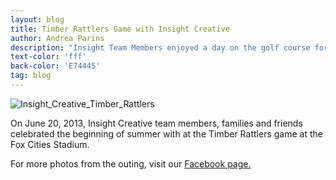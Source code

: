 ```yaml
---
layout: blog
title: Timber Rattlers Game with Insight Creative
author: Andrea Parins
description: "Insight Team Members enjoyed a day on the golf course for the WLUK FOX 11 Golf Outing."
text-color: 'fff'
back-color: 'E74445'
tag: blog
---
```

![Insight_Creative_Timber_Rattlers](/img/Insight_Creative_Timber_Rattlers.jpg)

On June 20, 2013, Insight Creative team members, families and friends celebrated the beginning of summer with at the Timber Rattlers game at the Fox Cities Stadium.

For more photos from the outing, visit our [Facebook page.](https://www.facebook.com/media/set/?set=a.10151471209672727.1073741828.150343487726&type=1)
